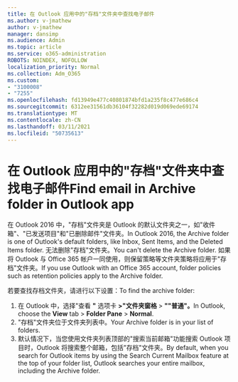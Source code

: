 ```yaml
---
title: 在 Outlook 应用中的"存档"文件夹中查找电子邮件
ms.author: v-jmathew
author: v-jmathew
manager: dansimp
ms.audience: Admin
ms.topic: article
ms.service: o365-administration
ROBOTS: NOINDEX, NOFOLLOW
localization_priority: Normal
ms.collection: Adm_O365
ms.custom:
- "3100008"
- "7255"
ms.openlocfilehash: fd13949e477c40801874bfd1a235f8c477e686c4
ms.sourcegitcommit: 6312ee31561db36104f32282d019d069ede69174
ms.translationtype: MT
ms.contentlocale: zh-CN
ms.lasthandoff: 03/11/2021
ms.locfileid: "50735613"
---
```

# <a name="find-email-in-archive-folder-in-outlook-app"></a><span data-ttu-id="158cd-102">在 Outlook 应用中的"存档"文件夹中查找电子邮件</span><span class="sxs-lookup"><span data-stu-id="158cd-102">Find email in Archive folder in Outlook app</span></span>

<span data-ttu-id="158cd-103">在 Outlook 2016 中，"存档"文件夹是 Outlook 的默认文件夹之一，如"收件箱"、"已发送项目"和"已删除邮件"文件夹。</span><span class="sxs-lookup"><span data-stu-id="158cd-103">In Outlook 2016, the Archive folder is one of Outlook's default folders, like Inbox, Sent Items, and the Deleted Items folder.</span></span> <span data-ttu-id="158cd-104">无法删除"存档"文件夹。</span><span class="sxs-lookup"><span data-stu-id="158cd-104">You can't delete the Archive folder.</span></span> <span data-ttu-id="158cd-105">如果将 Outlook 与 Office 365 帐户一同使用，则保留策略等文件夹策略将应用于"存档"文件夹。</span><span class="sxs-lookup"><span data-stu-id="158cd-105">If you use Outlook with an Office 365 account, folder policies such as retention policies apply to the Archive folder.</span></span>

<span data-ttu-id="158cd-106">若要查找存档文件夹，请进行以下设置：</span><span class="sxs-lookup"><span data-stu-id="158cd-106">To find the archive folder:</span></span>

1. <span data-ttu-id="158cd-107">在 Outlook 中，选择"查看 **"** 选项卡 **>"文件夹窗格**  >  **""普通"。**</span><span class="sxs-lookup"><span data-stu-id="158cd-107">In Outlook, choose the **View** tab > **Folder Pane** > **Normal**.</span></span>
2. <span data-ttu-id="158cd-108">"存档"文件夹位于文件夹列表中。</span><span class="sxs-lookup"><span data-stu-id="158cd-108">Your Archive folder is in your list of folders.</span></span>
3. <span data-ttu-id="158cd-109">默认情况下，当您使用文件夹列表顶部的"搜索当前邮箱"功能搜索 Outlook 项目时，Outlook 将搜索整个邮箱，包括"存档"文件夹。</span><span class="sxs-lookup"><span data-stu-id="158cd-109">By default, when you search for Outlook items by using the Search Current Mailbox feature at the top of your folder list, Outlook searches your entire mailbox, including the Archive folder.</span></span>
